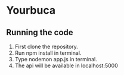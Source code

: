 # Yourbuca
## Running the code 
1. First clone the repository.
2. Run npm install in terminal.
3. Type nodemon app.js in terminal.
4. The api will be available in localhost:5000
  
